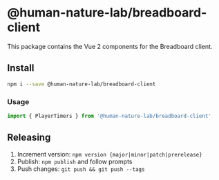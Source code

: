 # @human-nature-lab/breadboard-client
This package contains the Vue 2 components for the Breadboard client.

## Install
```bash
npm i --save @human-nature-lab/breadboard-client
```

### Usage
```typescript
import { PlayerTimers } from '@human-nature-lab/breadboard-client'
```

## Releasing
1. Increment version: `npm version {major|minor|patch|prerelease}`
2. Publish: `npm publish` and follow prompts
3. Push changes: `git push && git push --tags`
